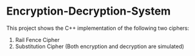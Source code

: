 # Encryption-Decryption-System
This project shows the C++ implementation of the following two ciphers:
1. Rail Fence Cipher                         
2. Substitution Cipher 
(Both encryption and decryption are simulated)
